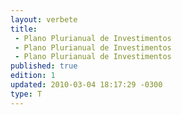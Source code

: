```yaml
---
layout: verbete
title:
 - Plano Plurianual de Investimentos
 - Plano Plurianual de Investimentos
 - Plano Plurianual de Investimentos
published: true
edition: 1  
updated: 2010-03-04 18:17:29 -0300
type: T
---
```


